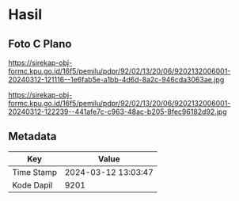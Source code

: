 # Hasil

## Foto C Plano

https://sirekap-obj-formc.kpu.go.id/16f5/pemilu/pdpr/92/02/13/20/06/9202132006001-20240312-121116--1e6fab5e-a1bb-4d6d-8a2c-946cda3063ae.jpg

https://sirekap-obj-formc.kpu.go.id/16f5/pemilu/pdpr/92/02/13/20/06/9202132006001-20240312-122239--441afe7c-c963-48ac-b205-8fec96182d92.jpg


## Metadata

| Key        | Value               |
| ---------- | ------------------- |
| Time Stamp | 2024-03-12 13:03:47 |
| Kode Dapil | 9201                |



